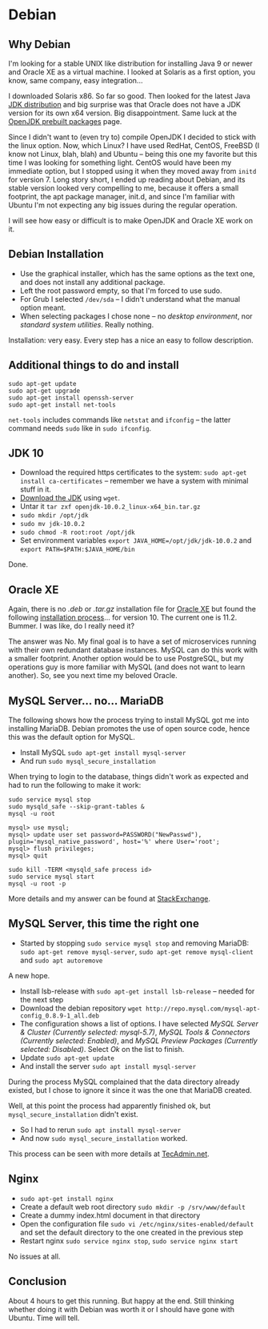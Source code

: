 # Debian

## Why Debian

I'm looking for a stable UNIX like distribution for installing Java 9 or newer and Oracle XE as a virtual machine. I looked at Solaris as a first option, you know, same company, easy integration...

I downloaded Solaris x86. So far so good. Then looked for the latest Java [JDK distribution](http://www.oracle.com/technetwork/java/javase/downloads/jdk10-downloads-4416644.html) and big surprise was that Oracle does not have a JDK version for its own x64 version. Big disappointment. Same luck at the [OpenJDK prebuilt packages](http://openjdk.java.net/install/index.html) page.

Since I didn't want to (even try to) compile OpenJDK I decided to stick with the linux option. Now, which Linux? I have used RedHat, CentOS, FreeBSD (I know not Linux, blah, blah) and Ubuntu – being this one my favorite but this time I was looking for something light. CentOS would have been my immediate option, but I stopped using it when they moved away from `initd` for version 7. Long story short, I ended up reading about Debian, and its stable version looked very compelling to me, because it offers a small footprint, the apt package manager, init.d, and since I'm familiar with Ubuntu I'm not expecting any big issues during the regular operation.

I will see how easy or difficult is to make OpenJDK and Oracle XE work on it.

## Debian Installation

* Use the graphical installer, which has the same options as the text one, and does not install any additional package.
* Left the root password empty, so that I'm forced to use sudo.
* For Grub I selected `/dev/sda` – I didn't understand what the manual option meant.
* When selecting packages I chose none – no *desktop environment*, nor *standard system utilities*. Really nothing.

Installation: very easy. Every step has a nice an easy to follow description.

## Additional things to do and install

    sudo apt-get update
    sudo apt-get upgrade
    sudo apt-get install openssh-server
    sudo apt-get install net-tools

`net-tools` includes commands like `netstat` and `ifconfig` – the latter command needs `sudo` like in `sudo ifconfig`.

## JDK 10

* Download the required https certificates to the system: `sudo apt-get install ca-certificates` – remember we have a system with minimal stuff in it.
* [Download the JDK](http://jdk.java.net/10/) using `wget`.
* Untar it `tar zxf openjdk-10.0.2_linux-x64_bin.tar.gz`
* `sudo mkdir /opt/jdk`
* `sudo mv jdk-10.0.2`
* `sudo chmod -R root:root /opt/jdk`
* Set environment variables `export JAVA_HOME=/opt/jdk/jdk-10.0.2` and `export PATH=$PATH:$JAVA_HOME/bin`

Done.

## Oracle XE

Again, there is no *.deb* or *.tar.gz* installation file for [Oracle XE](http://www.oracle.com/technetwork/database/database-technologies/express-edition/downloads/index.html) but found the following [installation process](https://www.davidpashley.com/articles/oracle-install/)... for version 10. The current one is 11.2. Bummer. I was like, do I really need it?

The answer was No. My final goal is to have a set of microservices running with their own redundant database instances. MySQL can do this work with a smaller footprint. Another option would be to use PostgreSQL, but my operations guy is more familiar with MySQL (and does not want to learn another). So, see you next time my beloved Oracle.


## MySQL Server... no... MariaDB

The following shows how the process trying to install MySQL got me into installing MariaDB. Debian promotes the use of open source code, hence this was the default option for MySQL.

* Install MySQL `sudo apt-get install mysql-server`
* And run `sudo mysql_secure_installation`

When trying to login to the database, things didn't work as expected and had to run the following to make it work:

```
sudo service mysql stop
sudo mysqld_safe --skip-grant-tables &
mysql -u root

mysql> use mysql;
mysql> update user set password=PASSWORD("NewPasswd"), plugin='mysql_native_password', host='%' where User='root';
mysql> flush privileges;
mysql> quit

sudo kill -TERM <mysqld_safe process id>
sudo service mysql start
mysql -u root -p
```

More details and my answer can be found at [StackExchange](https://unix.stackexchange.com/questions/327120/after-fresh-install-of-mysql-server-cant-log-in-with-mysql-root-u/463429#463429).

## MySQL Server, this time the right one

* Started by stopping `sudo service mysql stop` and removing MariaDB: `sudo apt-get remove mysql-server`, `sudo apt-get remove mysql-client` and `sudo apt autoremove`

A new hope.

* Install lsb-release with `sudo apt-get install lsb-release` – needed for the next step
* Download the debian repository `wget http://repo.mysql.com/mysql-apt-config_0.8.9-1_all.deb`
* The configuration shows a list of options. I have selected *MySQL Server & Cluster (Currently selected: mysql-5.7)*, *MySQL Tools & Connectors (Currently selected: Enabled)*, and *MySQL Preview Packages (Currently selected: Disabled)*. Select *Ok* on the list to finish.
* Update `sudo apt-get update`
* And install the server `sudo apt install mysql-server`

During the process MySQL complained that the data directory already existed, but I chose to ignore it since it was the one that MariaDB created.

Well, at this point the process had apparently finished ok, but `mysql_secure_installation` didn't exist.

* So I had to rerun `sudo apt install mysql-server`
* And now `sudo mysql_secure_installation` worked.

This process can be seen with more details at [TecAdmin.net](https://tecadmin.net/install-mysql-server-on-debian9-stretch/).

## Nginx

* `sudo apt-get install nginx`
* Create a default web root directory `sudo mkdir -p /srv/www/default`
* Create a dummy index.html document in that directory
* Open the configuration file `sudo vi /etc/nginx/sites-enabled/default` and set the default directory to the one created in the previous step
* Restart nginx `sudo service nginx stop`, `sudo service nginx start`

No issues at all.

## Conclusion

About 4 hours to get this running. But happy at the end. Still thinking whether doing it with Debian was worth it or I should have gone with Ubuntu. Time will tell.

